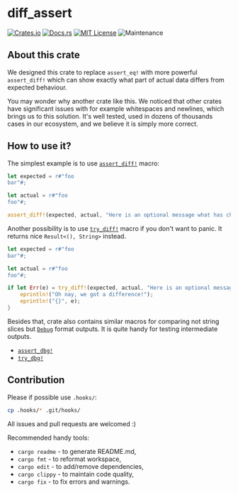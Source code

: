 # diff_assert
[![Crates.io](https://img.shields.io/crates/v/diff-assert.svg)](https://crates.io/crates/diff-assert)
[![Docs.rs](https://docs.rs/diff-assert/badge.svg)](https://docs.rs/diff-assert)
[![MIT License](https://img.shields.io/badge/license-MIT-blue.svg)](https://raw.githubusercontent.com/rust-lang/docs.rs/master/LICENSE)
![Maintenance](https://img.shields.io/badge/maintenance-activly--developed-brightgreen.svg)

## About this crate
We designed this crate to replace `assert_eq!` with more powerful `assert_diff!` which can show
exactly what part of actual data differs from expected behaviour.

You may wonder why another crate like this. We noticed that other crates have significant issues
with for example whitespaces and newlines, which brings us to this solution. It's well tested,
used in dozens of thousands cases in our ecosystem, and we believe it is simply more correct.

## How to use it?

The simplest example is to use [`assert_diff!`](macro.assert_diff.html) macro:
```rust
let expected = r#"foo
bar"#;

let actual = r#"foo
foo"#;

assert_diff!(expected, actual, "Here is an optional message what has changed");
```

Another possibility is to use [`try_diff!`](macro.try_diff.html) macro if you don't want to panic.
It returns nice `Result<(), String>` instead.
```rust
let expected = r#"foo
bar"#;

let actual = r#"foo
foo"#;

if let Err(e) = try_diff!(expected, actual, "Here is an optional message what has changed") {
    eprintln!("Oh nay, we got a difference!");
    eprintln!("{}", e);
}
```

Besides that, crate also contains similar macros for comparing not string slices but
[`Debug`](std::fmt::Debug) format outputs. It is quite handy for testing intermediate outputs.
* [`assert_dbg!`](macro.assert_dbg.html)
* [`try_dbg!`](macro.try_dbg.html)

## Contribution
Please if possible use `.hooks/`:
```bash
cp .hooks/* .git/hooks/
```

All issues and pull requests are welcomed :)

Recommended handy tools:
* `cargo readme` - to generate README.md,
* `cargo fmt` - to reformat workspace,
* `cargo edit` - to add/remove dependencies,
* `cargo clippy` - to maintain code quality,
* `cargo fix` - to fix errors and warnings.
